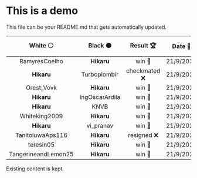 # This is a demo

This file can be your README.md that gets automatically updated.

<!--START_SECTION:chessStats-->
<!-- Automatically generated with https://github.com/Balastrong/chess-stats-action -->

| White ⚪ | Black ⚫ | Result 🏆 | Date 📅 | Position 🗺️ |
|:---:|:---:|:---:|:---:|:---:|
| RamyresCoelho | **Hikaru** | win 🥇 | 21/9/2024 | <a href="http://www.ee.unb.ca/cgi-bin/tervo/fen.pl?select=1r3r1k/1qp2pbp/p5p1/1n1N4/8/1P1Q1P1P/P1P2P2/1K1RR3 w - -">Link</a> |
| **Hikaru** | Turboplombir | checkmated ❌ | 21/9/2024 | <a href="http://www.ee.unb.ca/cgi-bin/tervo/fen.pl?select=r3k2r/1b2nppp/pp2p3/2p1P3/2Np4/3P2N1/PPP3qP/R1BQ1RK1 w kq -">Link</a> |
| Orest_Vovk | **Hikaru** | win 🥇 | 21/9/2024 | <a href="http://www.ee.unb.ca/cgi-bin/tervo/fen.pl?select=r6k/8/2p3p1/8/P6p/1P1B4/2P3r1/2K5 w - -">Link</a> |
| **Hikaru** | IngOscarArdila | win 🥇 | 21/9/2024 | <a href="http://www.ee.unb.ca/cgi-bin/tervo/fen.pl?select=1kr5/RR5p/6p1/4p1P1/4P3/1P1r3P/P5K1/8 b - -">Link</a> |
| **Hikaru** | KNVB | win 🥇 | 21/9/2024 | <a href="http://www.ee.unb.ca/cgi-bin/tervo/fen.pl?select=8/8/5p2/5Q1k/5Pp1/8/6K1/8 b - -">Link</a> |
| Whiteking2009 | **Hikaru** | win 🥇 | 21/9/2024 | <a href="http://www.ee.unb.ca/cgi-bin/tervo/fen.pl?select=Bn4k1/p3pp1p/1n4p1/8/2P5/1PR5/P3pPPP/4r1K1 w - -">Link</a> |
| **Hikaru** | vi_pranav | win 🥇 | 21/9/2024 | <a href="http://www.ee.unb.ca/cgi-bin/tervo/fen.pl?select=3R3k/1p4rp/8/5P2/8/4n1RP/1PP3PK/5r2 b - -">Link</a> |
| TanitoluwaAps116 | **Hikaru** | resigned ❌ | 21/9/2024 | <a href="http://www.ee.unb.ca/cgi-bin/tervo/fen.pl?select=2b1Q1k1/2p3b1/3p1q1p/3P4/2P1pP1n/4B1N1/1P5P/5RK1 b - -">Link</a> |
| teresin05 | **Hikaru** | win 🥇 | 21/9/2024 | <a href="http://www.ee.unb.ca/cgi-bin/tervo/fen.pl?select=8/8/1p5p/1P3Kq1/3kB3/7P/8/8 w - -">Link</a> |
| TangerineandLemon25 | **Hikaru** | win 🥇 | 21/9/2024 | <a href="http://www.ee.unb.ca/cgi-bin/tervo/fen.pl?select=8/6kp/8/6pP/3R4/6N1/r4nPK/8 w - -">Link</a> |

<!--END_SECTION:chessStats-->

Existing content is kept.
